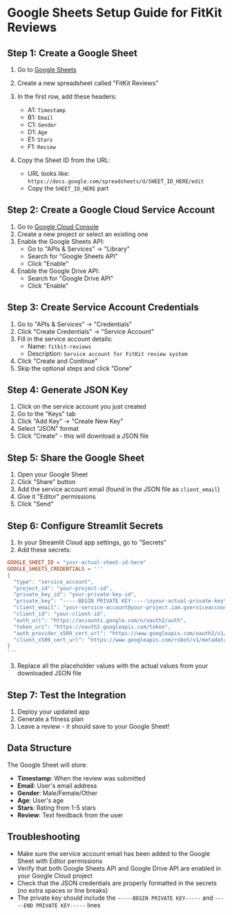 # Google Sheets Setup Guide for FitKit Reviews

## Step 1: Create a Google Sheet

1. Go to [Google Sheets](https://sheets.google.com)
2. Create a new spreadsheet called "FitKit Reviews"
3. In the first row, add these headers:
   - A1: `Timestamp`
   - B1: `Email`
   - C1: `Gender`
   - D1: `Age`
   - E1: `Stars`
   - F1: `Review`

4. Copy the Sheet ID from the URL:
   - URL looks like: `https://docs.google.com/spreadsheets/d/SHEET_ID_HERE/edit`
   - Copy the `SHEET_ID_HERE` part

## Step 2: Create a Google Cloud Service Account

1. Go to [Google Cloud Console](https://console.cloud.google.com/)
2. Create a new project or select an existing one
3. Enable the Google Sheets API:
   - Go to "APIs & Services" → "Library"
   - Search for "Google Sheets API"
   - Click "Enable"
4. Enable the Google Drive API:
   - Search for "Google Drive API"
   - Click "Enable"

## Step 3: Create Service Account Credentials

1. Go to "APIs & Services" → "Credentials"
2. Click "Create Credentials" → "Service Account"
3. Fill in the service account details:
   - Name: `fitkit-reviews`
   - Description: `Service account for FitKit review system`
4. Click "Create and Continue"
5. Skip the optional steps and click "Done"

## Step 4: Generate JSON Key

1. Click on the service account you just created
2. Go to the "Keys" tab
3. Click "Add Key" → "Create New Key"
4. Select "JSON" format
5. Click "Create" - this will download a JSON file

## Step 5: Share the Google Sheet

1. Open your Google Sheet
2. Click "Share" button
3. Add the service account email (found in the JSON file as `client_email`)
4. Give it "Editor" permissions
5. Click "Send"

## Step 6: Configure Streamlit Secrets

1. In your Streamlit Cloud app settings, go to "Secrets"
2. Add these secrets:

```toml
GOOGLE_SHEET_ID = "your-actual-sheet-id-here"
GOOGLE_SHEETS_CREDENTIALS = '''
{
  "type": "service_account",
  "project_id": "your-project-id",
  "private_key_id": "your-private-key-id", 
  "private_key": "-----BEGIN PRIVATE KEY-----\nyour-actual-private-key\n-----END PRIVATE KEY-----\n",
  "client_email": "your-service-account@your-project.iam.gserviceaccount.com",
  "client_id": "your-client-id",
  "auth_uri": "https://accounts.google.com/o/oauth2/auth",
  "token_uri": "https://oauth2.googleapis.com/token",
  "auth_provider_x509_cert_url": "https://www.googleapis.com/oauth2/v1/certs",
  "client_x509_cert_url": "https://www.googleapis.com/robot/v1/metadata/x509/your-service-account%40your-project.iam.gserviceaccount.com"
}
'''
```

3. Replace all the placeholder values with the actual values from your downloaded JSON file

## Step 7: Test the Integration

1. Deploy your updated app
2. Generate a fitness plan
3. Leave a review - it should save to your Google Sheet!

## Data Structure

The Google Sheet will store:
- **Timestamp**: When the review was submitted
- **Email**: User's email address
- **Gender**: Male/Female/Other
- **Age**: User's age
- **Stars**: Rating from 1-5 stars
- **Review**: Text feedback from the user

## Troubleshooting

- Make sure the service account email has been added to the Google Sheet with Editor permissions
- Verify that both Google Sheets API and Google Drive API are enabled in your Google Cloud project
- Check that the JSON credentials are properly formatted in the secrets (no extra spaces or line breaks)
- The private key should include the `-----BEGIN PRIVATE KEY-----` and `-----END PRIVATE KEY-----` lines 